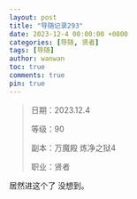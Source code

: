 ```yaml
---
layout: post
title: "导随记录293"
date: 2023-12-4 00:00:00 +0800
categories: [导随, 贤者]
tags: [导随]
author: wanwan
toc: true
comments: true
pin: true
---
```

> 日期：2023.12.4
>
> 等级：90
>
> 副本：万魔殿 炼净之狱4
>
> 职业：贤者

居然进这个了 没想到。